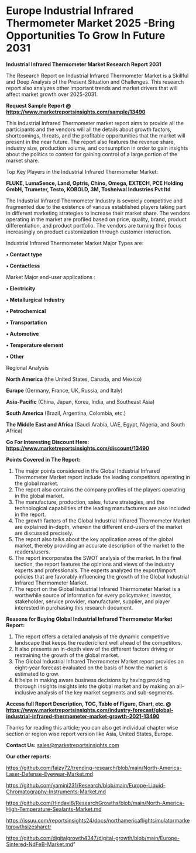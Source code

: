 # Europe Industrial Infrared Thermometer Market 2025 -Bring Opportunities To Grow In Future 2031

<strong>Industrial Infrared Thermometer Market Research Report 2031</strong>

The Research Report on Industrial Infrared Thermometer Market is a Skillful and Deep Analysis of the Present Situation and Challenges. This research report also analyzes other important trends and market drivers that will affect market growth over 2025-2031.

<strong>Request Sample Report @ <a href=https://www.marketreportsinsights.com/sample/13490>https://www.marketreportsinsights.com/sample/13490</a></strong>

This Industrial Infrared Thermometer market report aims to provide all the participants and the vendors will all the details about growth factors, shortcomings, threats, and the profitable opportunities that the market will present in the near future. The report also features the revenue share, industry size, production volume, and consumption in order to gain insights about the politics to contest for gaining control of a large portion of the market share.

Top Key Players in the Industrial Infrared Thermometer Market:

<strong>FLUKE, LumaSence, Land, Optris, Chino, Omega, EXTECH, PCE Holding GmbH, Trumeter, Testo, KOBOLD, 3M, Toshniwal Industries Pvt ltd</strong>

The Industrial Infrared Thermometer Industry is severely competitive and fragmented due to the existence of various established players taking part in different marketing strategies to increase their market share. The vendors operating in the market are profiled based on price, quality, brand, product differentiation, and product portfolio. The vendors are turning their focus increasingly on product customization through customer interaction.

Industrial Infrared Thermometer Market Major Types are:

<strong>• Contact type

• Contactless</strong>

Market Major end-user applications :

<strong>• Electricity

• Metallurgical Industry

• Petrochemical

• Transportation

• Automotive

• Temperature element

• Other</strong>

Regional Analysis

</u><strong><b>North America</b></strong> (the United States, Canada, and Mexico)

<strong><b>Europe </b></strong>(Germany, France, UK, Russia, and Italy)

<strong><b>Asia-Pacific</b></strong> (China, Japan, Korea, India, and Southeast Asia)

<strong><b>South America</b></strong> (Brazil, Argentina, Colombia, etc.)

<strong><b>The Middle East and Africa</b></strong> (Saudi Arabia, UAE, Egypt, Nigeria, and South Africa)

<strong>Go For Interesting Discount Here: <a href=https://www.marketreportsinsights.com/discount/13490>https://www.marketreportsinsights.com/discount/13490</a></strong>

<strong>Points Covered in The Report:</strong>
<ol>
  <li>The major points considered in the Global Industrial Infrared Thermometer Market report include the leading competitors operating in the global market.</li>
  <li>The report also contains the company profiles of the players operating in the global market.</li>
  <li>The manufacture, production, sales, future strategies, and the technological capabilities of the leading manufacturers are also included in the report.</li>
  <li>The growth factors of the Global Industrial Infrared Thermometer Market are explained in-depth, wherein the different end-users of the market are discussed precisely.</li>
  <li>The report also talks about the key application areas of the global market, thereby providing an accurate description of the market to the readers/users.</li>
  <li>The report incorporates the SWOT analysis of the market. In the final section, the report features the opinions and views of the industry experts and professionals. The experts analyzed the export/import policies that are favorably influencing the growth of the Global Industrial Infrared Thermometer Market.</li>
  <li>The report on the Global Industrial Infrared Thermometer Market is a worthwhile source of information for every policymaker, investor, stakeholder, service provider, manufacturer, supplier, and player interested in purchasing this research document.</li>
</ol>
<strong>Reasons for Buying Global Industrial Infrared Thermometer Market Report:</strong>

<ol>
  <li>The report offers a detailed analysis of the dynamic competitive landscape that keeps the reader/client well ahead of the competitors.</li>
  <li>It also presents an in-depth view of the different factors driving or restraining the growth of the global market.</li>
  <li>The Global Industrial Infrared Thermometer Market report provides an eight-year forecast evaluated on the basis of how the market is estimated to grow.</li>
  <li>It helps in making aware business decisions by having providing thorough insights insights into the global market and by making an all-inclusive analysis of the key market segments and sub-segments.</li>
</ol>
<strong>Access full Report Description, TOC, Table of Figure, Chart, etc. @ <a href=https://www.marketreportsinsights.com/industry-forecast/global-industrial-infrared-thermometer-market-growth-2021-13490>https://www.marketreportsinsights.com/industry-forecast/global-industrial-infrared-thermometer-market-growth-2021-13490</a></strong>


Thanks for reading this article; you can also get individual chapter wise section or region wise report version like Asia, United States, Europe.

<strong>Contact Us:</strong>
sales@marketreportsinsights.com

<strong>Our other reports:</strong>

<a href=https://github.com/faizy72/trending-research/blob/main/North-America-Laser-Defense-Eyewear-Market.md>https://github.com/faizy72/trending-research/blob/main/North-America-Laser-Defense-Eyewear-Market.md</a>

<a href=https://github.com/yamini231/Research/blob/main/Europe-Liquid-Chromatography-Instruments-Market.md>https://github.com/yamini231/Research/blob/main/Europe-Liquid-Chromatography-Instruments-Market.md</a>

<a href=https://github.com/Hindavi8/ResearchGrowths/blob/main/North-America-High-Temperature-Sealants-Market.md>https://github.com/Hindavi8/ResearchGrowths/blob/main/North-America-High-Temperature-Sealants-Market.md</a>

<a href=https://issuu.com/reportsinsights24/docs/northamericaflightsimulatormarketgrowthsizesharetr>https://issuu.com/reportsinsights24/docs/northamericaflightsimulatormarketgrowthsizesharetr</a>

<a href=https://github.com/digitalgrowth4347/digital-growth/blob/main/Europe-Sintered-NdFeB-Market.md>https://github.com/digitalgrowth4347/digital-growth/blob/main/Europe-Sintered-NdFeB-Market.md</a>"
